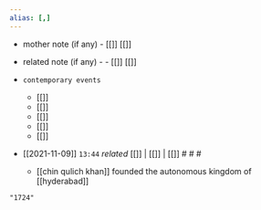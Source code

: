 ```yaml
---
alias: [,]
---
```

- mother note (if any)
		- [[]] [[]]
- related note (if any) -
		- [[]] [[]]
- `contemporary events`
	- [[]]
	- [[]]
	- [[]]
	- [[]]
	- [[]]

- [[2021-11-09]]  `13:44` _related_ [[]] | [[]] | [[]] # # #
	- [[chin qulich khan]] founded the autonomous kingdom of [[hyderabad]]

```query
"1724"
```